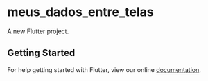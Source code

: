 # meus_dados_entre_telas

A new Flutter project.

## Getting Started

For help getting started with Flutter, view our online
[documentation](https://flutter.io/).
